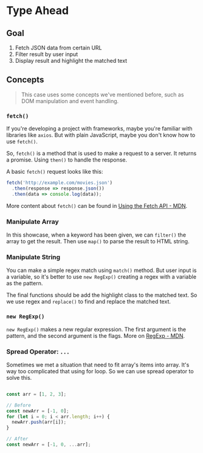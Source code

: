 # Type Ahead

## Goal

1. Fetch JSON data from certain URL
2. Filter result by user input
3. Display result and highlight the matched text

## Concepts

> This case uses some concepts we've mentioned before, such as DOM manipulation and event handling.

### `fetch()`

If you're developing a project with frameworks, maybe you're familiar with libraries like `axios`. But with plain JavaScript, maybe you don't know how to use `fetch()`.

So, `fetch()` is a method that is used to make a request to a server. It returns a promise. Using `then()` to handle the response.

A basic `fetch()` request looks like this:

```javascript
fetch('http://example.com/movies.json')
  .then(response => response.json())
  .then(data => console.log(data));
```

More content about `fetch()` can be found in [Using the Fetch API - MDN](https://developer.mozilla.org/docs/Web/API/Fetch_API/Using_Fetch).

### Manipulate Array

In this showcase, when a keyword has been given, we can `filter()` the array to get the result. Then use `map()` to parse the result to HTML string.

### Manipulate String

You can make a simple regex match using `match()` method. But user input is a variable, so it's better to use `new RegExp()` creating a regex with a variable as the pattern.

The final functions should be add the highlight class to the matched text. So we use regex and `replace()` to find and replace the matched text.

### `new RegExp()`

`new RegExp()` makes a new regular expression. The first argument is the pattern, and the second argument is the flags. More on [RegExp - MDN](https://developer.mozilla.org/docs/Web/JavaScript/Reference/Global_Objects/RegExp).

### Spread Operator: `...`

Sometimes we met a situation that need to fit array's items into array. It's way too complicated that using for loop. So we can use spread operator to solve this.

```javascript

const arr = [1, 2, 3];

// Before
const newArr = [-1, 0];
for (let i = 0; i < arr.length; i++) {
  newArr.push(arr[i]);
}

// After
const newArr = [-1, 0, ...arr];
```